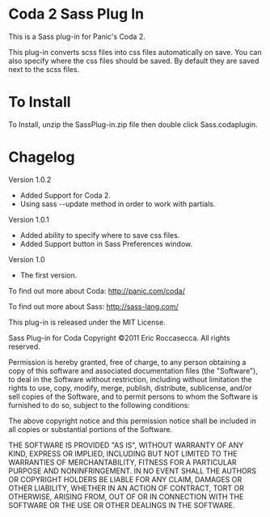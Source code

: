 # Coda 2 Sass Plug In

This is a Sass plug-in for Panic's Coda 2.

This plug-in converts scss files into css files automatically on save. You can also specify where the css files should be saved. By default they are saved next to the scss files.

# To Install

To Install, unzip the SassPlug-in.zip file then double click Sass.codaplugin.

# Chagelog

Version 1.0.2
- Added Support for Coda 2.
- Using sass --update method in order to work with partials.

Version 1.0.1
- Added ability to specify where to save css files.
- Added Support button in Sass Preferences window.

Version 1.0
- The first version.

To find out more about Coda:
http://panic.com/coda/

To find out more about Sass:
http://sass-lang.com/

This plug-in is released under the MIT License.

Sass Plug-in for Coda
Copyright ©2011 Eric Roccasecca. All rights reserved.

Permission is hereby granted, free of charge, to any person obtaining a copy of this software and associated documentation files (the "Software"), to deal in the Software without restriction, including without limitation the rights to use, copy, modify, merge, publish, distribute, sublicense, and/or sell copies of the Software, and to permit persons to whom the Software is furnished to do so, subject to the following conditions:

The above copyright notice and this permission notice shall be included in all copies or substantial portions of the Software.

THE SOFTWARE IS PROVIDED "AS IS", WITHOUT WARRANTY OF ANY KIND, EXPRESS OR IMPLIED, INCLUDING BUT NOT LIMITED TO THE WARRANTIES OF MERCHANTABILITY, FITNESS FOR A PARTICULAR PURPOSE AND NONINFRINGEMENT. IN NO EVENT SHALL THE AUTHORS OR COPYRIGHT HOLDERS BE LIABLE FOR ANY CLAIM, DAMAGES OR OTHER LIABILITY, WHETHER IN AN ACTION OF CONTRACT, TORT OR OTHERWISE, ARISING FROM, OUT OF OR IN CONNECTION WITH THE SOFTWARE OR THE USE OR OTHER DEALINGS IN THE SOFTWARE.
